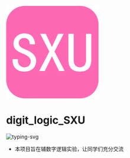 ![1713586323542](image/README/1713586323542.png)

# digit_logic_SXU

<p >
  <img src="https://readme-typing-svg.herokuapp.com?color=28696B&size=21&center=true&lines=山西大学人工智能数字逻辑实验辅助教学;请查看issue" alt="typing-svg">
</p>

* 本项目旨在辅数字逻辑实验，让同学们充分交流
